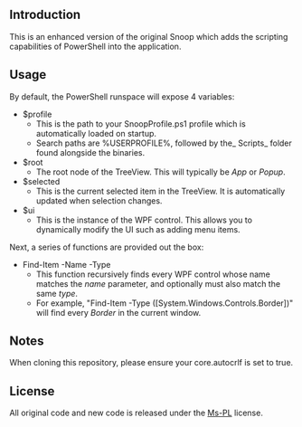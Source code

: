 ## Introduction

This is an enhanced version of the original Snoop which adds the scripting capabilities of PowerShell into the application.

## Usage

By default, the PowerShell runspace will expose 4 variables:
 * $profile
   * This is the path to your SnoopProfile.ps1 profile which is automatically loaded on startup.
   * Search paths are %USERPROFILE%, followed by the_ Scripts_ folder found alongside the binaries.
 * $root
   * The root node of the TreeView.  This will typically be _App_ or _Popup_.
 * $selected
   * This is the current selected item in the TreeView.  It is automatically updated when selection changes.
 * $ui
   * This is the instance of the WPF control.  This allows you to dynamically modify the UI such as adding menu items.

Next, a series of functions are provided out the box:
 * Find-Item -Name -Type
   * This function recursively finds every WPF control whose name matches the _name_ parameter, and optionally must also match the same _type_.
   * For example, "Find-Item -Type ([System.Windows.Controls.Border])" will find every _Border_ in the current window.

## Notes

When cloning this repository, please ensure your core.autocrlf is set to true.

## License

All original code and new code is released under the [Ms-PL](http://go.microsoft.com/fwlink/?LinkID=131993) license.

